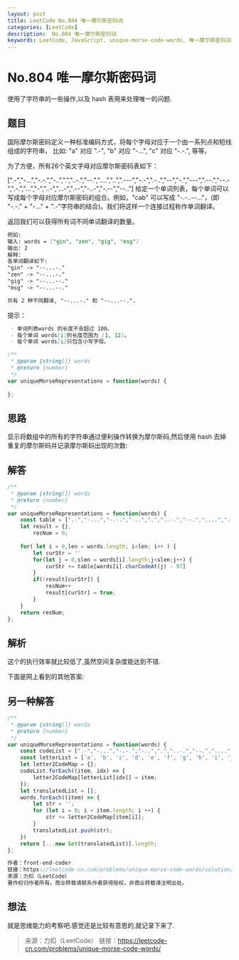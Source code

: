 ```yaml
---
layout: post
title: LeetCode No.804 唯一摩尔斯密码词
categories: [LeetCode]
description:  No.804 唯一摩尔斯密码词
keywords: LeetCode, JavaScript, unique-morse-code-words, 唯一摩尔斯密码词
---
```


# No.804 唯一摩尔斯密码词  
  
使用了字符串的一些操作,以及 hash 表用来处理唯一的问题.  

## 题目  

国际摩尔斯密码定义一种标准编码方式，将每个字母对应于一个由一系列点和短线组成的字符串， 比如: "a" 对应 ".-", "b" 对应 "-...", "c" 对应 "-.-.", 等等。

为了方便，所有26个英文字母对应摩尔斯密码表如下：

[".-","-...","-.-.","-..",".","..-.","--.","....","..",".---","-.-",".-..","--","-.","---",".--.","--.-",".-.","...","-","..-","...-",".--","-..-","-.--","--.."]
给定一个单词列表，每个单词可以写成每个字母对应摩尔斯密码的组合。例如，"cab" 可以写成 "-.-..--..."，(即 "-.-." + "-..." + ".-"字符串的结合)。我们将这样一个连接过程称作单词翻译。

返回我们可以获得所有词不同单词翻译的数量。  

```markdown
例如:
输入: words = ["gin", "zen", "gig", "msg"]
输出: 2
解释: 
各单词翻译如下:
"gin" -> "--...-."
"zen" -> "--...-."
"gig" -> "--...--."
"msg" -> "--...--."

共有 2 种不同翻译, "--...-." 和 "--...--.".
```

提示：
```markdown
 - 单词列表words 的长度不会超过 100。
 - 每个单词 words[i]的长度范围为 [1, 12]。
 - 每个单词 words[i]只包含小写字母。
```

``` javascript
/**
 * @param {string[]} words
 * @return {number}
 */
var uniqueMorseRepresentations = function(words) {
    
};
```

## 思路
显示将数组中的所有的字符串通过便利操作转换为摩尔斯码,然后使用 hash 去掉重复的摩尔斯码并记录摩尔斯码出现的次数:  

## 解答  

```javascript
/**
 * @param {string[]} words
 * @return {number}
 */
var uniqueMorseRepresentations = function(words) {
    const table = [".-","-...","-.-.","-..",".","..-.","--.","....","..",".---","-.-",".-..","--","-.","---",".--.","--.-",".-.","...","-","..-","...-",".--","-..-","-.--","--.."];
    let result = {},
        resNum = 0;
    
    for( let i = 0,len = words.length; i<len; i++ ) {
        let curStr = ''
        for(let j = 0,slen = words[i].length;j<slen;j++) {
            curStr += table[words[i].charCodeAt(j) - 97]
        }
        if(!result[curStr]) {
            resNum++
            result[curStr] = true;
        }
    }
    return resNum;
};
```

## 解析  

这个的执行效率就比较低了,虽然空间复杂度能达到不错.  

下面是网上看到的其他答案:

## 另一种解答  

```javascript
/**
 * @param {string[]} words
 * @return {number}
 */
var uniqueMorseRepresentations = function(words) {
    const codeList = [".-","-...","-.-.","-..",".","..-.","--.","....","..",".---","-.-",".-..","--","-.","---",".--.","--.-",".-.","...","-","..-","...-",".--","-..-","-.--","--.."];
    const letterList = ['a', 'b', 'c', 'd', 'e', 'f', 'g', 'h', 'i', 'j', 'k', 'l', 'm', 'n', 'o', 'p','q', 'r', 's', 't', 'u', 'v', 'w', 'x','y', 'z']
    let letter2CodeMap = {};
    codeList.forEach((item, idx) => {
        letter2CodeMap[letterList[idx]] = item;
    });
    let translatedList = [];
    words.forEach((item) => {
        let str = '';
        for (let i = 0; i < item.length; i ++) {
            str += letter2CodeMap[item[i]];
        }
        translatedList.push(str);
    })
    return [...new Set(translatedList)].length;
};

作者：front-end-coder
链接：https://leetcode-cn.com/problems/unique-morse-code-words/solution/jian-li-zi-mu-yu-mi-ma-de-ying-she-shu-zu-qu-zhong/
来源：力扣（LeetCode）
著作权归作者所有。商业转载请联系作者获得授权，非商业转载请注明出处。
```  

## 想法  
就是思维能力的考察吧.感觉还是比较有意思的,就记录下来了. 

>来源：力扣（LeetCode）
链接：https://leetcode-cn.com/problems/unique-morse-code-words/

